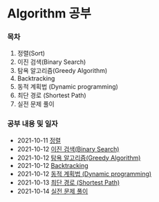 # Algorithm 공부 

### 목차

1. 정렬(Sort)
2. 이진 검색(Binary Search)
3. 탐욕 알고리즘(Greedy Algorithm)
4. Backtracking
5. 동적 계획법 (Dynamic programming)
6. 최단 경로 (Shortest Path)
7. 실전 문제 풀이


### 공부 내용 및 일자 

- 2021-10-11 [정렬](./sort/README.md)
- 2021-10-12 [이진 검색(Binary Search)](./binarySearch/README.md)
- 2021-10-12 [탐욕 알고리즘(Greedy Algorithm)](./greedyAlgorithm/README.md)
- 2021-10-12 [Backtracking](./backtracking/README.md)
- 2021-10-12 [동적 계획법 (Dynamic programming)](./dynamicProgramming/README.md)
- 2021-10-13 [최단 경로 (Shortest Path)](./shortestPath/README.md)
- 2021-10-14 [실전 문제 풀이](./practicQeuestion/README.md)

